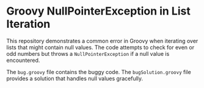 # Groovy NullPointerException in List Iteration

This repository demonstrates a common error in Groovy when iterating over lists that might contain null values. The code attempts to check for even or odd numbers but throws a `NullPointerException` if a null value is encountered.

The `bug.groovy` file contains the buggy code. The `bugSolution.groovy` file provides a solution that handles null values gracefully.